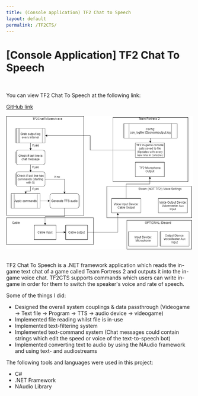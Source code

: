 ```yaml
---
title: (Console application) TF2 Chat to Speech
layout: default
permalink: /TF2CTS/
---
```

<h1 class="row justify-content-center"> [Console Application] TF2 Chat To Speech</h1>

<br>
<div class="row justify-content-center">
  <p>You can view TF2 Chat To Speech at the following link:</p>
</div>
<div class="row justify-content-around">
  <a href="https://github.com/Joey-Einerhand/TF2ChatToSpeech" class="btn btn-primary">GitHub link</a>
</div>

<br>

<div class = "row justify-content-center">
  <img src="/assets/Images/TF2CTS/UML.png" class="col-lg-10 rounded justify-content-center">
</div>

<br>
<p>
  TF2 Chat To Speech is a .NET framework application which reads the in-game text chat of a game called Team Fortress 2 and outputs it into the in-game voice chat. TF2CTS supports commands which users can write in-game in order for them to switch the speaker's voice and rate of speech.
</p>
<p>
  Some of the things I did:
</p>
<ul>
  <li>Designed the overall system couplings & data passthrough (Videogame -> Text file -> Program -> TTS -> audio device -> videogame) </li>
  <li>Implemented file reading whilst file is in-use</li>
  <li>Implemented text-filtering system</li>
  <li>Implemented text-command system (Chat messages could contain strings which edit the speed or voice of the text-to-speech bot)</li>
  <li> Implemented converting text to audio by using the NAudio framework and using text- and audiostreams</li>
</ul>

<p>The following tools and languages were used in this project:</p>
<ul>
  <li>C#</li>
  <li>.NET Framework</li>
  <li>NAudio Library</li>
</ul>